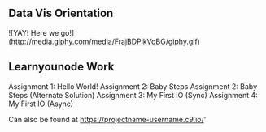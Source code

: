 ## Data Vis Orientation

![YAY! Here we go!] (http://media.giphy.com/media/FrajBDPikVqBG/giphy.gif)

## Learnyounode Work

Assignment 1: Hello World!
Assignment 2: Baby Steps
Assignment 2: Baby Steps (Alternate Solution)
Assignment 3: My First IO (Sync)
Assignment 4: My First IO (Async)



Can also be found at https://projectname-username.c9.io/'
